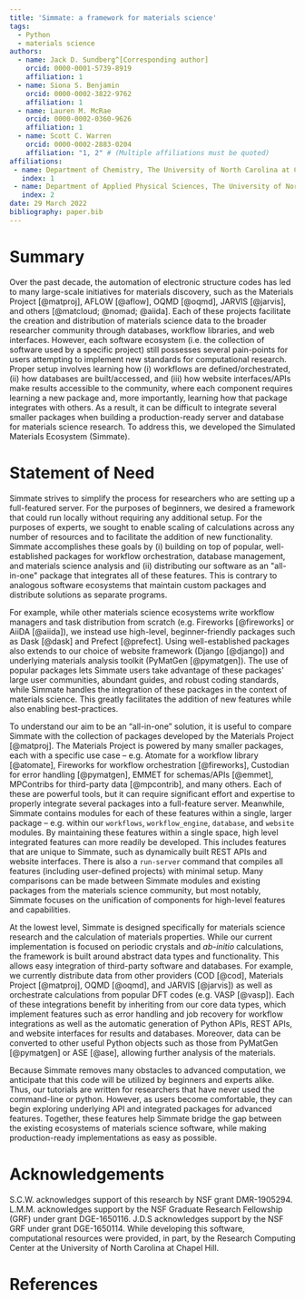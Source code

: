 ```yaml
---
title: 'Simmate: a framework for materials science'
tags:
  - Python
  - materials science
authors:
  - name: Jack D. Sundberg^[Corresponding author]
    orcid: 0000-0001-5739-8919
    affiliation: 1
  - name: Siona S. Benjamin
    orcid: 0000-0002-3822-9762
    affiliation: 1
  - name: Lauren M. McRae
    orcid: 0000-0002-0360-9626
    affiliation: 1
  - name: Scott C. Warren
    orcid: 0000-0002-2883-0204
    affiliation: "1, 2" # (Multiple affiliations must be quoted)
affiliations:
 - name: Department of Chemistry, The University of North Carolina at Chapel Hill, Chapel Hill, North Carolina 27599, United States
   index: 1
 - name: Department of Applied Physical Sciences, The University of North Carolina at Chapel Hill, Chapel Hill, North Carolina 27599, United States
   index: 2
date: 29 March 2022
bibliography: paper.bib
---
```


# Summary

Over the past decade, the automation of electronic structure codes has led to many large-scale initiatives for materials discovery, such as the Materials Project [@matproj], AFLOW [@aflow], OQMD [@oqmd], JARVIS [@jarvis], and others [@matcloud; @nomad; @aiida]. Each of these projects facilitate the creation and distribution of materials science data to the broader researcher community through databases, workflow libraries, and web interfaces. However, each software ecosystem (i.e. the collection of software used by a specific project) still possesses several pain-points for users attempting to implement new standards for computational research. Proper setup involves learning how (i) workflows are defined/orchestrated, (ii) how databases are built/accessed, and (iii) how website interfaces/APIs make results accessible to the community, where each component requires learning a new package and, more importantly, learning how that package integrates with others. As a result, it can be difficult to integrate several smaller packages when building a production-ready server and database for materials science research. To address this, we developed the Simulated Materials Ecosystem (Simmate).

# Statement of Need

Simmate strives to simplify the process for researchers who are setting up a full-featured server. For the purposes of beginners, we desired a framework that could run locally without requiring any additional setup. For the purposes of experts, we sought to enable scaling of calculations across any number of resources and to facilitate the addition of new functionality. Simmate accomplishes these goals by (i) building on top of popular, well-established packages for workflow orchestration, database management, and materials science analysis and (ii) distributing our software as an "all-in-one" package that integrates all of these features. This is contrary to analogous software ecosystems that maintain custom packages and distribute solutions as separate programs.

For example, while other materials science ecosystems write workflow managers and task distribution from scratch (e.g. Fireworks [@fireworks] or AiiDA [@aiida]), we instead use high-level, beginner-friendly packages such as Dask [@dask] and Prefect [@prefect]. Using well-established packages also extends to our choice of website framework (Django [@django]) and underlying materials analysis toolkit (PyMatGen [@pymatgen]). The use of popular packages lets Simmate users take advantage of these packages' large user communities, abundant guides, and robust coding standards, while Simmate handles the integration of these packages in the context of materials science. This greatly facilitates the addition of new features while also enabling best-practices.

To understand our aim to be an “all-in-one” solution, it is useful to compare Simmate with the collection of packages developed by the Materials Project [@matproj]. The Materials Project is powered by many smaller packages, each with a specific use case – e.g. Atomate for a workflow library [@atomate], Fireworks for workflow orchestration [@fireworks], Custodian for error handling [@pymatgen], EMMET for schemas/APIs [@emmet], MPContribs for third-party data [@mpcontrib], and many others. Each of these are powerful tools, but it can require significant effort and expertise to properly integrate several packages into a full-feature server. Meanwhile, Simmate contains modules for each of these features within a single, larger package – e.g. within our `workflows`, `workflow_engine`, `database`, and `website` modules. By maintaining these features within a single space, high level integrated features can more readily be developed. This includes features that are unique to Simmate, such as dynamically built REST APIs and website interfaces. There is also a `run-server` command that compiles all features (including user-defined projects) with minimal setup. Many comparisons can be made between Simmate modules and existing packages from the materials science community, but most notably, Simmate focuses on the unification of components for high-level features and capabilities.

At the lowest level, Simmate is designed specifically for materials science research and the calculation of materials properties. While our current implementation is focused on periodic crystals and *ab-initio* calculations, the framework is built around abstract data types and functionality. This allows easy integration of third-party software and databases. For example, we currently distribute data from other providers (COD [@cod], Materials Project [@matproj], OQMD [@oqmd], and JARVIS [@jarvis]) as well as orchestrate calculations from popular DFT codes (e.g. VASP [@vasp]). Each of these integrations benefit by inheriting from our core data types, which implement features such as error handling and job recovery for workflow integrations as well as the automatic generation of Python APIs, REST APIs, and website interfaces for results and databases. Moreover, data can be converted to other useful Python objects such as those from PyMatGen [@pymatgen] or ASE [@ase], allowing further analysis of the materials. 

Because Simmate removes many obstacles to advanced computation, we anticipate that this code will be utilized by beginners and experts alike. Thus, our tutorials are written for researchers that have never used the command-line or python. However, as users become comfortable, they can begin exploring underlying API and integrated packages for advanced features. Together, these features help Simmate bridge the gap between the existing ecosystems of materials science software, while making production-ready implementations as easy as possible.




# Acknowledgements

S.C.W. acknowledges support of this research by NSF grant DMR-1905294. L.M.M. acknowledges support
by the NSF Graduate Research Fellowship (GRF) under grant DGE-1650116. J.D.S acknowledges
support by the NSF GRF under grant DGE-1650114. While developing this software, computational resources were provided, in part, by the Research Computing Center at the University of North Carolina at Chapel Hill.

# References